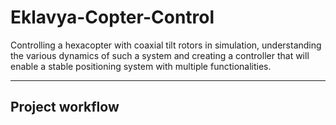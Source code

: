 # Eklavya-Copter-Control


Controlling a hexacopter with coaxial tilt rotors in simulation, understanding the various dynamics of such a system and creating a controller that will enable a stable positioning system with multiple functionalities.

---
## Project workflow

